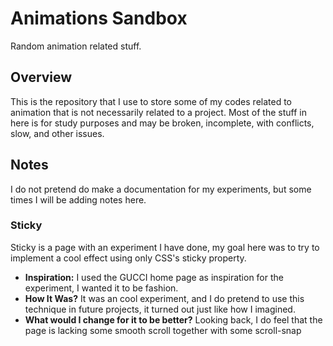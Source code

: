 # Animations Sandbox
Random animation related stuff.

## Overview
This is the repository that I use to store some of my codes related to animation that is not necessarily related to a project. Most of the stuff in here is for study purposes and may be broken, incomplete, with conflicts, slow, and other issues.

## Notes
I do not pretend do make a documentation for my experiments, but some times I will be adding notes here.

### Sticky
Sticky is a page with an experiment I have done, my goal here was to try to implement a cool effect using only CSS's sticky property.
- **Inspiration:**
I used the GUCCI home page as inspiration for the experiment, I wanted it to be fashion.
- **How It Was?**
It was an cool experiment, and I do pretend to use this technique in future projects, it turned out just like how I imagined.
- **What would I change for it to be better?**
Looking back, I do feel that the page is lacking some smooth scroll together with some scroll-snap
